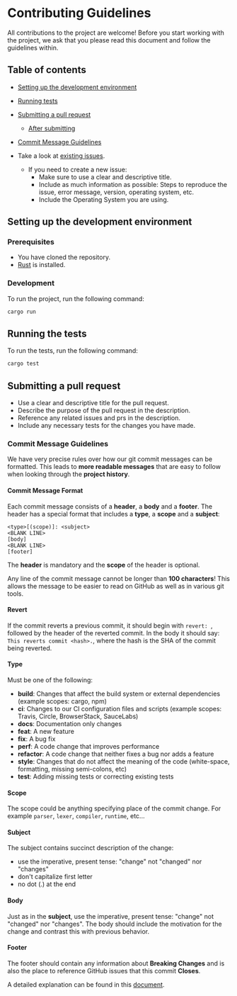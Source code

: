 # Contributing Guidelines

All contributions to the project are welcome! Before you start working with the project, we ask that you please read this document and follow the guidelines within.

## Table of contents

- [Setting up the development environment](#setting-up-the-development-environment)
- [Running tests](#running-the-tests)
- [Submitting a pull request](#submitting-a-pull-request)
  - [After submitting](#after-submitting)
- [Commit Message Guidelines](#commit-message-guidelines)

- Take a look at [existing issues](https://github.com/pltx/pltx-tui/issues).
  - If you need to create a new issue:
    - Make sure to use a clear and descriptive title.
    - Include as much information as possible: Steps to reproduce the issue, error message, version, operating system, etc.
    - Include the Operating System you are using.

## Setting up the development environment

### Prerequisites

- You have cloned the repository.
- [Rust](https://www.rust-lang.org/) is installed.

### Development

To run the project, run the following command:

```bash
cargo run
```

## Running the tests

To run the tests, run the following command:

```bash
cargo test
```

## Submitting a pull request

- Use a clear and descriptive title for the pull request.
- Describe the purpose of the pull request in the description.
- Reference any related issues and prs in the description.
- Include any necessary tests for the changes you have made.

### Commit Message Guidelines

We have very precise rules over how our git commit messages can be formatted. This leads to **more readable messages** that are easy to follow when looking through the **project history**.

#### Commit Message Format

Each commit message consists of a **header**, a **body** and a **footer**. The header has a special format that includes a **type**, a **scope** and a **subject**:

```
<type>[(scope)]: <subject>
<BLANK LINE>
[body]
<BLANK LINE>
[footer]
```

The **header** is mandatory and the **scope** of the header is optional.

Any line of the commit message cannot be longer than **100 characters**! This allows the message to be easier to read on GitHub as well as in various git tools.

#### Revert

If the commit reverts a previous commit, it should begin with `revert: `, followed by the header of the reverted commit. In the body it should say: `This reverts commit <hash>.`, where the hash is the SHA of the commit being reverted.

#### Type

Must be one of the following:

- **build**: Changes that affect the build system or external dependencies (example scopes: cargo, npm)
- **ci**: Changes to our CI configuration files and scripts (example scopes: Travis, Circle, BrowserStack, SauceLabs)
- **docs**: Documentation only changes
- **feat**: A new feature
- **fix**: A bug fix
- **perf**: A code change that improves performance
- **refactor**: A code change that neither fixes a bug nor adds a feature
- **style**: Changes that do not affect the meaning of the code (white-space, formatting, missing semi-colons, etc)
- **test**: Adding missing tests or correcting existing tests

#### Scope

The scope could be anything specifying place of the commit change. For example `parser`, `lexer`, `compiler`, `runtime`, etc...

#### Subject

The subject contains succinct description of the change:

- use the imperative, present tense: "change" not "changed" nor "changes"
- don't capitalize first letter
- no dot (.) at the end

#### Body

Just as in the **subject**, use the imperative, present tense: "change" not "changed" nor "changes". The body should include the motivation for the change and contrast this with previous behavior.

#### Footer

The footer should contain any information about **Breaking Changes** and is also the place to reference GitHub issues that this commit **Closes**.

A detailed explanation can be found in this [document](https://www.conventionalcommits.org/en/v1.0.0/).
